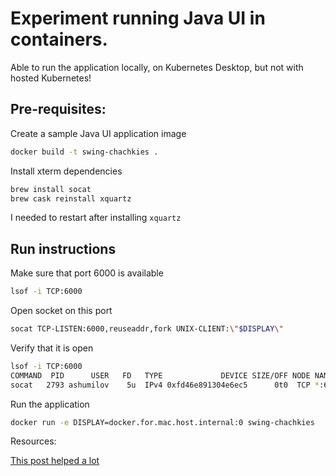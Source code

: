 # Experiment running Java UI in containers.

Able to run the application locally, on Kubernetes Desktop, but not with hosted Kubernetes!

## Pre-requisites:

Create a sample Java UI application image

```bash
docker build -t swing-chachkies .
```

Install xterm dependencies

```bash
brew install socat
brew cask reinstall xquartz
```

I needed to restart after installing `xquartz`

## Run instructions

Make sure that port 6000 is available

```bash
lsof -i TCP:6000
```

Open socket on this port

```bash
socat TCP-LISTEN:6000,reuseaddr,fork UNIX-CLIENT:\"$DISPLAY\"
```

Verify that it is open

```bash
lsof -i TCP:6000
COMMAND  PID      USER   FD   TYPE             DEVICE SIZE/OFF NODE NAME
socat   2793 ashumilov    5u  IPv4 0xfd46e891304e6ec5      0t0  TCP *:6000 (LISTEN)
```

Run the application

```bash
docker run -e DISPLAY=docker.for.mac.host.internal:0 swing-chachkies
```

Resources:

[This post helped a lot](https://stackoverflow.com/questions/37826094/xt-error-cant-open-display-if-using-default-display)
